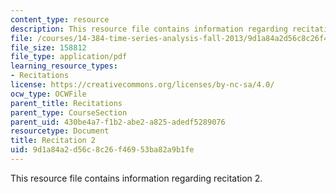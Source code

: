 ```yaml
---
content_type: resource
description: This resource file contains information regarding recitation 2.
file: /courses/14-384-time-series-analysis-fall-2013/9d1a84a2d56c8c26f46953ba82a9b1fe_MIT14_384F13_rec2.pdf
file_size: 158812
file_type: application/pdf
learning_resource_types:
- Recitations
license: https://creativecommons.org/licenses/by-nc-sa/4.0/
ocw_type: OCWFile
parent_title: Recitations
parent_type: CourseSection
parent_uid: 430be4a7-f1b2-abe2-a825-adedf5289076
resourcetype: Document
title: Recitation 2
uid: 9d1a84a2-d56c-8c26-f469-53ba82a9b1fe
---
```

This resource file contains information regarding recitation 2.